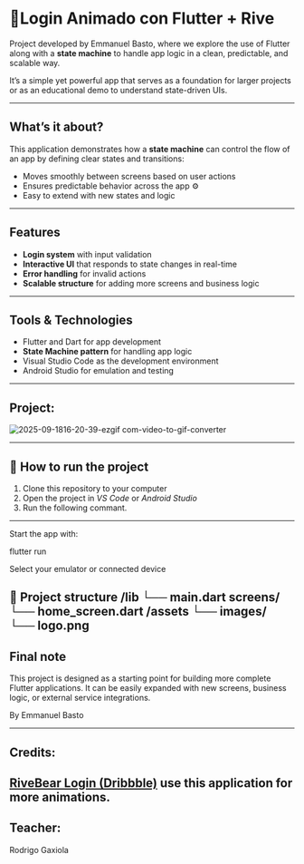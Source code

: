 # 🚀Login Animado con Flutter + Rive


Project developed by Emmanuel Basto, where we explore the use of Flutter along with a **state machine** to handle app logic in a clean, predictable, and scalable way.

It’s a simple yet powerful app that serves as a foundation for larger projects or as an educational demo to understand state-driven UIs.

---

## What’s it about?

This application demonstrates how a **state machine** can control the flow of an app by defining clear states and transitions:

- Moves smoothly between screens based on user actions 
- Ensures predictable behavior across the app ⚙
- Easy to extend with new states and logic

---

##  Features

- **Login system** with input validation 
- **Interactive UI** that responds to state changes in real-time  
- **Error handling** for invalid actions 
- **Scalable structure** for adding more screens and business logic  

---

##  Tools & Technologies

- Flutter and Dart for app development  
- **State Machine pattern** for handling app logic  
- Visual Studio Code as the development environment  
- Android Studio for emulation and testing  

---
## Project:

![2025-09-1816-20-39-ezgif com-video-to-gif-converter](https://github.com/user-attachments/assets/2d05fcb2-0d50-4e2f-a5d1-3508054d8b01)


---

## 🚀 How to run the project

1. Clone this repository to your computer  
2. Open the project in *VS Code* or *Android Studio*  
3. Run the following commant.

---
Start the app with:

flutter run

Select your emulator or connected device

📁 Project structure
/lib
└── main.dart
screens/
  └── home_screen.dart
/assets
    └── images/
           └── logo.png
---
## Final note

This project is designed as a starting point for building more complete Flutter applications.
It can be easily expanded with new screens, business logic, or external service integrations.

By Emmanuel Basto

---
## Credits: 

[RiveBear Login (Dribbble)](https://dribbble.com/shots/22810177-RiveBear-Login-Animated-Polar-Bear-Flutter-Rive-Widget)
use this application for more animations.
---
## Teacher:

Rodrigo Gaxiola

